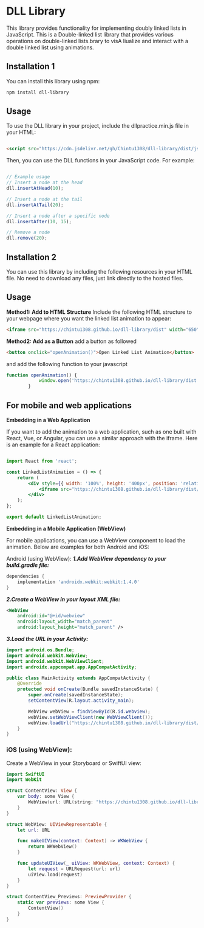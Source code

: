 # DLL Library

This library provides functionality for implementing doubly linked lists in JavaScript.
This is a Double-linked list library that provides various operations on double-linked lists.brary to visA liualize and interact with a double linked list using animations.

## Installation 1

You can install this library using npm:

```bash
npm install dll-library
```
## Usage

To use the DLL library in your project, include the dllpractice.min.js file in your HTML:

```html

<script src="https://cdn.jsdelivr.net/gh/Chintu1308/dll-library/dist/js/dllpractice.min.js"></script>
```
Then, you can use the DLL functions in your JavaScript code. For example:

```javascript

// Example usage
// Insert a node at the head
dll.insertAtHead(10);

// Insert a node at the tail
dll.insertAtTail(20);

// Insert a node after a specific node
dll.insertAfter(10, 15);

// Remove a node
dll.remove(20);
```

## Installation 2

You can use this library by including the following resources in your HTML file. No need to download any files, just link directly to the hosted files.

## Usage

**Method1: Add to HTML Structure**
Include the following HTML structure to your webpage where you want the linked list animation to appear:

```html
<iframe src="https://chintu1308.github.io/dll-library/dist" width="650" height="400" frameborder="0"  allowfullscreen></iframe>
```
**Method2: Add as a Button**
add a button as followed
```html
<button onclick="openAnimation()">Open Linked List Animation</button>
```
and add the following function to your javascript
```javascript
function openAnimation() {
            window.open('https://chintu1308.github.io/dll-library/dist', '_blank', 'noopener,noreferrer');
        }
```
## For mobile and web applications

**Embedding in a Web Application**

If you want to add the animation to a web application, such as one built with React, Vue, or Angular, you can use a similar approach with the iframe. Here is an example for a React application:

```jsx

import React from 'react';

const LinkedListAnimation = () => {
    return (
        <div style={{ width: '100%', height: '400px', position: 'relative' }}>
            <iframe src="https://chintu1308.github.io/dll-library/dist/index.html" style={{ width: '100%', height: '100%', border: 'none' }}></iframe>
        </div>
    );
};

export default LinkedListAnimation;
```
**Embedding in a Mobile Application (WebView)**

For mobile applications, you can use a WebView component to load the animation. Below are examples for both Android and iOS:

Android (using WebView):
***1.Add WebView dependency to your build.gradle file:***

```gradle
dependencies {
    implementation 'androidx.webkit:webkit:1.4.0'
}
```
***2.Create a WebView in your layout XML file:***
```xml
<WebView
    android:id="@+id/webview"
    android:layout_width="match_parent"
    android:layout_height="match_parent" />
```

***3.Load the URL in your Activity:***

```java
import android.os.Bundle;
import android.webkit.WebView;
import android.webkit.WebViewClient;
import androidx.appcompat.app.AppCompatActivity;

public class MainActivity extends AppCompatActivity {
    @Override
    protected void onCreate(Bundle savedInstanceState) {
        super.onCreate(savedInstanceState);
        setContentView(R.layout.activity_main);

        WebView webView = findViewById(R.id.webview);
        webView.setWebViewClient(new WebViewClient());
        webView.loadUrl("https://chintu1308.github.io/dll-library/dist/index.html");
    }
}
```
### iOS (using WebView):
Create a WebView in your Storyboard or SwiftUI view:
```swift
import SwiftUI
import WebKit

struct ContentView: View {
    var body: some View {
        WebView(url: URL(string: "https://chintu1308.github.io/dll-library/dist/index.html")!)
    }
}

struct WebView: UIViewRepresentable {
    let url: URL

    func makeUIView(context: Context) -> WKWebView {
        return WKWebView()
    }

    func updateUIView(_ uiView: WKWebView, context: Context) {
        let request = URLRequest(url: url)
        uiView.load(request)
    }
}

struct ContentView_Previews: PreviewProvider {
    static var previews: some View {
        ContentView()
    }
}
```